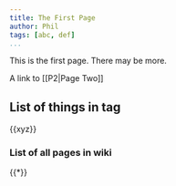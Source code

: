 ```yaml
---
title: The First Page
author: Phil
tags: [abc, def]
...
```


This is the first page. There may be more.

A link to [[P2|Page Two]]

## List of things in tag

{{xyz}}

### List of all pages in wiki

{{*}}